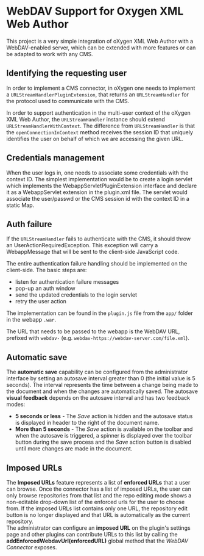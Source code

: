 WebDAV Support for Oxygen XML Web Author
========================================

This project is a very simple integration of oXygen XML Web Author with a WebDAV-enabled server, which can be extended with more features or can be adapted to work with any CMS.

Identifying the requesting user
----------------------

In order to implement a CMS connector, in oXygen one needs to implement a `URLStreamHandlerPluginExtension`, that returns an `URLStreamHandler` for the protocol used to communicate with the CMS.

In order to support authentication in the multi-user context of the oXygen XML Web Author, the `URLStreamHandler` instance should 
extend `URLStreamHandlerWithContext`. The difference from `URLStreamHandler` is that the `openConnectionInContext` method receives the session ID that uniquely identifies the user on behalf of which we are accessing the given URL. 

Credentials management
--------------------

When the user logs in, one needs to associate some credentials with the context ID.
 The simplest implementation would be to create a login servlet which implements the WebappServletPluginExtension interface and declare it as a WebappServlet extension in the plugin.xml file. The servlet would associate the user/passwd or the CMS session id with the context ID in a static Map.

Auth failure
-------------

If the `URLStreamHandler` fails to authenticate with the CMS, it should throw an UserActionRequiredException. This exception will carry a WebappMessage that will be sent to the client-side JavaScript code. 

The entire authentication failure handling should be implemented on the client-side. The basic steps are:
- listen for authentication failure messages
- pop-up an auth window
- send the updated credentials to the login servlet
- retry the user action

The implementation can be found in the `plugin.js` file from the `app/` folder in the webapp `.war`.

The URL that needs to be passed to the webapp is the WebDAV URL, prefixed with `webdav-` (e.g. `webdav-https://webdav-server.com/file.xml`).

Automatic save
----------------------

The **automatic save** capability can be configured from the administrator interface by setting an autosave interval greater than 0 (the initial value is 5 seconds). The interval represents the time between a change being made to the document and when the changes are automatically saved.
The autosave **visual feedback** depends on the autosave interval and has two feedback modes:
* **5 seconds or less** - The *Save* action is hidden and the autosave status is displayed in header to the right of the document name.
* **More than 5 seconds** - The *Save* action is available on the toolbar and when the autosave is triggered, a spinner is displayed over the toolbar button during the save process and the *Save* action button is disabled until more changes are made in the document.


Imposed URLs
-------------------
The **Imposed URLs** feature represents a list of **enforced URLs** that a user can browse. Once the connector has a list of imposed URLs, the user can only browse repositories from that list and the repo editing mode shows a non-editable drop-down list of the enforced urls for the user to choose from. If the imposed URLs list contains only one URL, the repository edit button is no longer displayed and that URL is automatically as the current repository.  
The administrator can configure an **imposed URL** on the plugin's settings page and other plugins can contribute URLs to this list by calling the **addEnforcedWebdavUrl(enforcedURL)** global method that the *WebDAV Connector* exposes.

